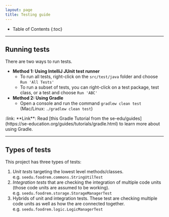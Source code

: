 ```yaml
---
layout: page
title: Testing guide
---
```


- Table of Contents
  {:toc}

---

## Running tests

There are two ways to run tests.

- **Method 1: Using IntelliJ JUnit test runner**
  - To run all tests, right-click on the `src/test/java` folder and choose `Run 'All Tests'`
  - To run a subset of tests, you can right-click on a test package,
    test class, or a test and choose `Run 'ABC'`
- **Method 2: Using Gradle**
  - Open a console and run the command `gradlew clean test` (Mac/Linux: `./gradlew clean test`)

<div markdown="span" class="alert alert-secondary">:link: **Link**: Read [this Gradle Tutorial from the se-edu/guides](https://se-education.org/guides/tutorials/gradle.html) to learn more about using Gradle.
</div>

---

## Types of tests

This project has three types of tests:

1. _Unit tests_ targeting the lowest level methods/classes.<br>
   e.g. `seedu.foodrem.commons.StringUtilTest`
1. _Integration tests_ that are checking the integration of multiple code units (those code units are assumed to be working).<br>
   e.g. `seedu.foodrem.storage.StorageManagerTest`
1. Hybrids of unit and integration tests. These test are checking multiple code units as well as how the are connected together.<br>
   e.g. `seedu.foodrem.logic.LogicManagerTest`
